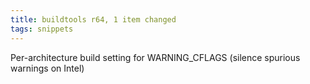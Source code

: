 ```yaml
---
title: buildtools r64, 1 item changed
tags: snippets
---
```


Per-architecture build setting for WARNING_CFLAGS (silence spurious warnings on Intel)
